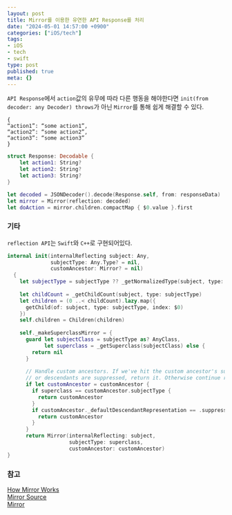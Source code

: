 ```yaml
---
layout: post
title: Mirror를 이용한 유연한 API Response를 처리
date: "2024-05-01 14:57:00 +0900"
categories: ["iOS/tech"]
tags:
- iOS
- tech
- swift
type: post
published: true
meta: {}
---
```

`API Response`에서 `action`값의 유무에 따라 다른 행동을 해야한다면 `init(from decoder: any Decoder) throws`가 아닌 `Mirror`를 통해 쉽게 해결할 수 있다.    
```
{
“action1”: “some action1”,
“action2”: “some action2”,
“action3”: “some action3”
}
```    
```swift
struct Response: Decodable {
    let action1: String?
    let action2: String?
    let action3: String?
}
```    
```swift
let decoded = JSONDecoder().decode(Response.self, from: responseData)
let mirror = Mirror(reflection: decoded)
let doAction = mirror.children.compactMap { $0.value }.first
```    
### 기타
`reflection API`는 `Swift`와 `C++`로 구현되어있다. 
```swift
internal init(internalReflecting subject: Any,
              subjectType: Any.Type? = nil,
              customAncestor: Mirror? = nil)
  {
    let subjectType = subjectType ?? _getNormalizedType(subject, type: type(of: subject))
    
    let childCount = _getChildCount(subject, type: subjectType)
    let children = (0 ..< childCount).lazy.map({
      getChild(of: subject, type: subjectType, index: $0)
    })
    self.children = Children(children)
    
    self._makeSuperclassMirror = {
      guard let subjectClass = subjectType as? AnyClass,
            let superclass = _getSuperclass(subjectClass) else {
        return nil
      }
      
      // Handle custom ancestors. If we've hit the custom ancestor's subject type,
      // or descendants are suppressed, return it. Otherwise continue reflecting.
      if let customAncestor = customAncestor {
        if superclass == customAncestor.subjectType {
          return customAncestor
        }
        if customAncestor._defaultDescendantRepresentation == .suppressed {
          return customAncestor
        }
      }
      return Mirror(internalReflecting: subject,
                    subjectType: superclass,
                    customAncestor: customAncestor)
}
```   
### 참고
[How Mirror Works](https://www.swift.org/blog/how-mirror-works/)    
[Mirror Source](https://github.com/apple/swift/blob/main/stdlib/public/core/Mirror.swift)     
[Mirror](https://developer.apple.com/documentation/swift/mirror)
